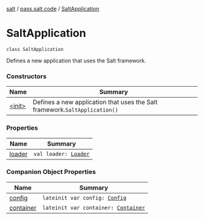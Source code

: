 [salt](../../index.md) / [pass.salt.code](../index.md) / [SaltApplication](./index.md)

# SaltApplication

`class SaltApplication`

Defines a new application that uses the Salt framework.

### Constructors

| Name | Summary |
|---|---|
| [&lt;init&gt;](-init-.md) | Defines a new application that uses the Salt framework.`SaltApplication()` |

### Properties

| Name | Summary |
|---|---|
| [loader](loader.md) | `val loader: `[`Loader`](../../pass.salt.code.loader/-loader/index.md) |

### Companion Object Properties

| Name | Summary |
|---|---|
| [config](config.md) | `lateinit var config: `[`Config`](../../pass.salt.code.loader.config/-config/index.md) |
| [container](container.md) | `lateinit var container: `[`Container`](../../pass.salt.code.container/-container/index.md) |
